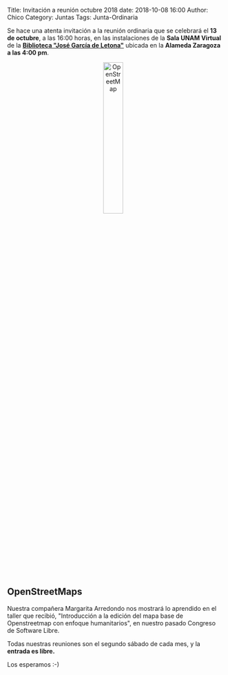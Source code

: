 Title: Invitación a reunión octubre 2018
date: 2018-10-08 16:00
Author:  Chico
Category: Juntas
Tags: Junta-Ordinaria

Se hace una atenta invitación a la reunión ordinaria que se celebrará el __13 de octubre__, a las 16:00 horas, en las instalaciones de la __Sala UNAM Virtual__ de la __[Biblioteca "José García de Letona"](https://www.openstreetmap.org/#map=19/25.54029/-103.44524)__ ubicada en la __Alameda Zaragoza a las 4:00 pm__.

<center>
<a class="img-responsive" href="{attach}2018-10-08-invitacion-reunion-octubre/Openstreetmap_logo.png"><img class="img-responsive" style="width:30%;height:auto;margin-right:12px;" src="{attach}2018-10-08-invitacion-reunion-octubre/Openstreetmap_logo.png" alt="OpenStreetMap" width="325" height="250"></a>
</center>

<!-- break -->

<br />

## OpenStreetMaps

Nuestra compañera Margarita Arredondo nos mostrará lo aprendido en el taller que recibió, "Introducción a la edición del mapa base de Openstreetmap con enfoque humanitarios", en nuestro pasado Congreso de Software Libre.

Todas nuestras reuniones son el segundo sábado de cada mes, y la __entrada es libre.__

Los esperamos :-)

